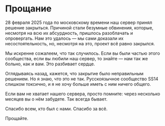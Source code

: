 # Прощание

28 февраля 2025 года по московскому времени наш сервер принял решение закрыться. Причиной стали безумные обвинения, которые, несмотря на всю их абсурдность, пришлось разоблачать и опровергать. Нам это удалось — мы сами доказали их несостоятельность, но, несмотря на это, проект всё равно закрылся.

Мы искренне сожалеем, что так случилось. Если вы были частью этого сообщества, если вы любили наш сервер, то знайте — нам так же больно, как и вам. Это разбивает сердце.

Оглядываясь назад, кажется, что закрытие было неправильным решением. Но я знаю, что это не так. Русскоязычное сообщество SS14 слишком токсично, и я не хочу больше иметь с ним ничего общего.

Если вам не хватает нашего сервера, просто помните: через несколько месяцев вы о нём забудете. Так всегда бывает.

Спасибо всем, кто был с нами. Спасибо за всё.

Прощайте.
